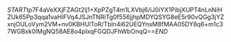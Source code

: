$START$tp7F4aVeXXjFZAGt2lj1+XpPZgT4m1LXVbj6/iJ0iYX1PibjXUPT4nLnNiHZUk65Pp3qqa1vaHiFVq4JSJnTNRiTg0f556jjhpMDYQSYG8eE5r90vQGg3jYZxnjOULoVym2VM+nv0KBHUlToR/Tbln4i62UEQYnsM8fMAA05DY8q6+m1c37WGBxk0IMgNQ58AE8o4plxqFGQDJFhWbOnqQ==$END$